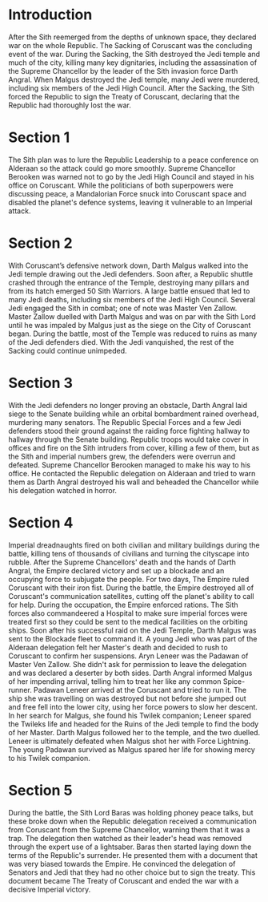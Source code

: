 # Introduction

After the Sith reemerged from the depths of unknown space, they declared war on the whole Republic.
The Sacking of Coruscant was the concluding event of the war.
During the Sacking, the Sith destroyed the Jedi temple and much of the city, killing many key dignitaries, including the assassination of the Supreme Chancellor by the leader of the Sith invasion force Darth Angral.
When Malgus destroyed the Jedi temple, many Jedi were murdered, including six members of the Jedi High Council.
After the Sacking, the Sith forced the Republic to sign the Treaty of Coruscant, declaring that the Republic had thoroughly lost the war.

# Section 1

The Sith plan was to lure the Republic Leadership to a peace conference on Alderaan so the attack could go more smoothly.
Supreme Chancellor Berooken was warned not to go by the Jedi High Council and stayed in his office on Coruscant.
While the politicians of both superpowers were discussing peace, a Mandalorian Force snuck into Coruscant space and disabled the planet's defence systems, leaving it vulnerable to an Imperial attack.

# Section 2

With Coruscant’s defensive network down, Darth Malgus walked into the Jedi temple drawing out the Jedi defenders.
Soon after, a Republic shuttle crashed through the entrance of the Temple, destroying many pillars and from its hatch emerged 50 Sith Warriors.
A large battle ensued that led to many Jedi deaths, including six members of the Jedi High Council.
Several Jedi engaged the Sith in combat; one of note was Master Ven Zallow.
Master Zallow duelled with Darth Malgus and was on par with the Sith Lord until he was impaled by Malgus just as the siege on the City of Coruscant began.
During the battle, most of the Temple was reduced to ruins as many of the Jedi defenders died.
With the Jedi vanquished, the rest of the Sacking could continue unimpeded.

# Section 3

With the Jedi defenders no longer proving an obstacle, Darth Angral laid siege to the Senate building while an orbital bombardment rained overhead, murdering many senators.
The Republic Special Forces and a few Jedi defenders stood their ground against the raiding force fighting hallway to hallway through the Senate building.
Republic troops would take cover in offices and fire on the Sith intruders from cover, killing a few of them, but as the Sith and imperial numbers grew, the defenders were overrun and defeated.
Supreme Chancellor Berooken managed to make his way to his office.
He contacted the Republic delegation on Alderaan and tried to warn them as Darth Angral destroyed his wall and beheaded the Chancellor while his delegation watched in horror.

# Section 4

Imperial dreadnaughts fired on both civilian and military buildings during the battle, killing tens of thousands of civilians and turning the cityscape into rubble.
After the Supreme Chancellors' death and the hands of Darth Angral, the Empire declared victory and set up a blockade and an occupying force to subjugate the people.
For two days, The Empire ruled Coruscant with their iron fist.
During the battle, the Empire destroyed all of Coruscant's communication satellites, cutting off the planet's ability to call for help.
During the occupation, the Empire enforced rations.
The Sith forces also commandeered a Hospital to make sure imperial forces were treated first so they could be sent to the medical facilities on the orbiting ships.
Soon after his successful raid on the Jedi Temple, Darth Malgus was sent to the Blockade fleet to command it.
A young Jedi who was part of the Alderaan delegation felt her Master's death and decided to rush to Coruscant to confirm her suspensions.
Aryn Leneer was the Padawan of Master Ven Zallow.
She didn't ask for permission to leave the delegation and was declared a deserter by both sides.
Darth Angral informed Malgus of her impending arrival, telling him to treat her like any common Spice-runner.
Padawan Leneer arrived at the Coruscant and tried to run it.
The ship she was travelling on was destroyed but not before she jumped out and free fell into the lower city, using her force powers to slow her descent.
In her search for Malgus, she found his Twilek companion; Leneer spared the Twileks life and headed for the Ruins of the Jedi temple to find the body of her Master.
Darth Malgus followed her to the temple, and the two duelled.
Leneer is ultimately defeated when Malgus shot her with Force Lightning.
The young Padawan survived as Malgus spared her life for showing mercy to his Twilek companion.

# Section 5

During the battle, the Sith Lord Baras was holding phoney peace talks, but these broke down when the Republic delegation received a communication from Coruscant from the Supreme Chancellor, warning them that it was a trap.
The delegation then watched as their leader's head was removed through the expert use of a lightsaber.
Baras then started laying down the terms of the Republic's surrender.
He presented them with a document that was very biased towards the Empire.
He convinced the delegation of Senators and Jedi that they had no other choice but to sign the treaty.
This document became The Treaty of Coruscant and ended the war with a decisive Imperial victory.
